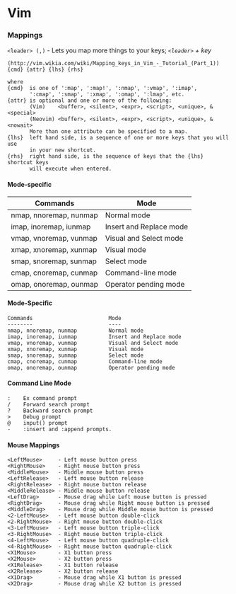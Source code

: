 # Vim

### Mappings


`<leader> (,)` - Lets you map more things to your keys;  *`<leader>` + key*  

```
(http://vim.wikia.com/wiki/Mapping_keys_in_Vim_-_Tutorial_(Part_1))
{cmd} {attr} {lhs} {rhs}

where
{cmd}  is one of ':map', ':map!', ':nmap', ':vmap', ':imap',
       ':cmap', ':smap', ':xmap', ':omap', ':lmap', etc.
{attr} is optional and one or more of the following:
       (Vim)    <buffer>, <silent>, <expr>, <script>, <unique>, & <special>
       (Neovim) <buffer>, <silent>, <expr>, <script>, <unique>, & <nowait>
       More than one attribute can be specified to a map.
{lhs}  left hand side, is a sequence of one or more keys that you will use
       in your new shortcut.
{rhs}  right hand side, is the sequence of keys that the {lhs} shortcut keys
       will execute when entered.
```

#### Mode-specific
| Commands               | Mode                    |    
| --------               | ----                    |      
| nmap, nnoremap, nunmap | Normal mode             |  
| imap, inoremap, iunmap | Insert and Replace mode |  
| vmap, vnoremap, vunmap | Visual and Select mode  |    
| xmap, xnoremap, xunmap | Visual mode             |    
| smap, snoremap, sunmap | Select mode             |    
| cmap, cnoremap, cunmap | Command-line mode       |    
| omap, onoremap, ounmap | Operator pending mode   |    


#### Mode-Specific
```
Commands                        Mode
--------                        ----
nmap, nnoremap, nunmap          Normal mode
imap, inoremap, iunmap          Insert and Replace mode
vmap, vnoremap, vunmap          Visual and Select mode
xmap, xnoremap, xunmap          Visual mode
smap, snoremap, sunmap          Select mode
cmap, cnoremap, cunmap          Command-line mode
omap, onoremap, ounmap          Operator pending mode
```

#### Command Line Mode
```
:    Ex command prompt
/    Forward search prompt
?    Backward search prompt
>    Debug prompt
@    input() prompt
-    :insert and :append prompts.
```

#### Mouse Mappings

```
<LeftMouse>     - Left mouse button press
<RightMouse>    - Right mouse button press
<MiddleMouse>   - Middle mouse button press
<LeftRelease>   - Left mouse button release
<RightRelease>  - Right mouse button release
<MiddleRelease> - Middle mouse button release
<LeftDrag>      - Mouse drag while Left mouse button is pressed
<RightDrag>     - Mouse drag while Right mouse button is pressed
<MiddleDrag>    - Mouse drag while Middle mouse button is pressed
<2-LeftMouse>   - Left mouse button double-click
<2-RightMouse>  - Right mouse button double-click
<3-LeftMouse>   - Left mouse button triple-click
<3-RightMouse>  - Right mouse button triple-click
<4-LeftMouse>   - Left mouse button quadruple-click
<4-RightMouse>  - Right mouse button quadruple-click
<X1Mouse>       - X1 button press
<X2Mouse>       - X2 button press
<X1Release>     - X1 button release
<X2Release>     - X2 button release
<X1Drag>        - Mouse drag while X1 button is pressed
<X2Drag>        - Mouse drag while X2 button is pressed
```
